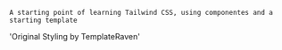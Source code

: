 `A starting point of learning Tailwind CSS, using componentes and a starting template`

'Original Styling by TemplateRaven'
